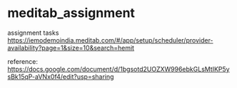 # meditab_assignment
assignment tasks
https://iemodemoindia.meditab.com/#/app/setup/scheduler/provider-availability?page=1&size=10&search=hemit

reference:
https://docs.google.com/document/d/1bgsotd2UOZXW996ebkGLsMtIKP5ysBk15qP-aVNx0f4/edit?usp=sharing